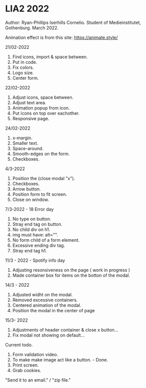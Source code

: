 # LIA2 2022
Author: Ryan-Phillips Iserhills Cornelio.
Student of Medieinstitutet, Gothenburg.
March 2022. 

Animation effect is from this site: https://animate.style/

21/02-2022

1. Find icons, import & space between.
2. Put in code.
3. Fix colors.
4. Logo size.
5. Center form.


22/02-2022

1. Adjust icons, space between.
2. Adjust text area.
3. Animation popup from icon.
4. Put icons on top over eachother.
5. Responsive page.

24/02-2022

1. x-margin.
2. Smaller text.
3. Space-around.
4. Smooth-edges on the form.
5. Checkboxes.

4/3-2022

1. Position the (close modal "x").
2. Checkboxes.
3. Arrow button.
4. Position form to fit screen.
5. Close on window.

7/3-2022 - 18 Error day

1. No type on button.
2. Stray end tag on button.
3. No child div on h1.
4. img must have: alt="".
5. No form child of a form element.
6. Excessive ending div tag.
7. Stray end tag h1.

11/3 - 2022 - Spotify info day

1. Adjusting resonsiveness on the page ( work in progress )
2. Made container box for items on the botton of the modal.

14/3 - 2022 

1. Adjusted widht on the modal.
2. Removed excessive containers.
3. Centered animation of the modal.
4. Position the modal in the center of page

15/3- 2022

1. Adjustments of header container & close x button...
2. Fix modal not showing on default... 

Current todo.
1. Form validation video. 
2. To make make image act like a button. - Done.
3. Print screen.
4. Grab cookies.


"Send it to an email." / "zip file."
